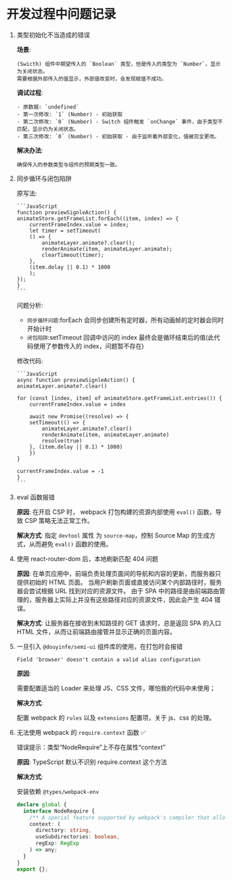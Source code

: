 # 开发过程中问题记录

1.  类型初始化不当造成的错误

    **场景**:

        (Swicth) 组件中期望传入的 `Boolean` 类型，但是传入的类型为 `Number`，显示为关闭状态。
        需要根据外部传入的值显示，外部值改变时，会发现赋值不成功。

    **调试过程**:

        - 原数据: `undefined`
        - 第一次修改: `1` (Number) - 初始获取
        - 第二次修改: `0` (Number) - Switch 组件触发 `onChange` 事件，由于类型不匹配，显示仍为关闭状态。
        - 第三次修改: `0` (Number) - 初始获取 - 由于监听着外部变化，值被完全更改。

    **解决办法**:

        确保传入的参数类型与组件的预期类型一致。

2.  同步循环与闭包陷阱

    原写法:

        ```JavaScript
        function previewSignleAction() {
        animateStore.getFrameList.forEach((item, index) => {
            currentFrameIndex.value = index;
            let timer = setTimeout(
            () => {
                animateLayer.animate?.clear();
                renderAnimate(item, animateLayer.animate);
                clearTimeout(timer);
            },
            (item.delay || 0.1) * 1000
            );
        });
        }
        ```

    问题分析:

    - `同步循环问题`:forEach 会同步创建所有定时器，所有动画帧的定时器会同时开始计时
    - `闭包陷阱`:setTimeout 回调中访问的 index 最终会是循环结束后的值(此代码使用了参数传入的 index，问题暂不存在)

    修改代码:

        ```JavaScript
        async function previewSignleAction() {
        animateLayer.animate?.clear()

        for (const [index, item] of animateStore.getFrameList.entries()) {
            currentFrameIndex.value = index

            await new Promise((resolve) => {
            setTimeout(() => {
                animateLayer.animate?.clear()
                renderAnimate(item, animateLayer.animate)
                resolve(true)
            }, (item.delay || 0.1) * 1000)
            })
        }

        currentFrameIndex.value = -1
        }
        ```

3.  eval 函数报错

    **原因**:
    在开启 CSP 时， webpack 打包构建的资源内部使用 `eval()` 函数，导致 CSP 策略无法正常工作。

    **解决方式**:
    指定 `devtool` 属性 为 `source-map`，控制 Source Map 的生成方式，从而避免 `eval()` 函数的使用。

4.  使用 react-router-dom 后，本地刷新匹配 404 问题

    **原因**:
    在单页应用中，前端负责处理页面间的导航和内容的更新，而服务器只提供初始的 HTML 页面。
    当用户刷新页面或直接访问某个内部路径时，服务器会尝试根据 URL 找到对应的资源文件。
    由于 SPA 中的路径是由前端路由管理的，服务器上实际上并没有这些路径对应的资源文件，因此会产生 404 错误。

    **解决方式**:
    让服务器在接收到未知路径的 GET 请求时，总是返回 SPA 的入口 HTML 文件，从而让前端路由接管并显示正确的页面内容。

5.  一旦引入 `@douyinfe/semi-ui` 组件库的使用，在打包时会报错

    ```text
    Field 'browser' doesn't contain a valid alias configuration
    ```

    **原因**:

    需要配置适当的 Loader 来处理 JS、CSS 文件，哪怕我的代码中未使用；

    **解决方式**:

    配置 webpack 的 `rules` 以及 `extensions` 配置项，关于 js、css 的处理。

6.  无法使用 webpack 的 `require.context` 函数 ✅

    错误提示：类型“NodeRequire”上不存在属性“context”

    **原因**:
    TypeScript 默认不识别 require.context 这个方法

    **解决方式**:

    安装依赖 `@types/webpack-env`

    ```TypeScript
    declare global {
      interface NodeRequire {
        /** A special feature supported by webpack's compiler that allows you to get all matching modules starting from some base directory.  */
        context: (
          directory: string,
          useSubdirectories: boolean,
          regExp: RegExp
        ) => any;
      }
    }
    export {};
    ```
